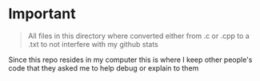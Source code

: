 # Important

> All files in this directory where converted either from .c or .cpp to a .txt to not interfere with my github stats

Since this repo resides in my computer this is where I keep other people's code that they asked me to help debug or explain to them
